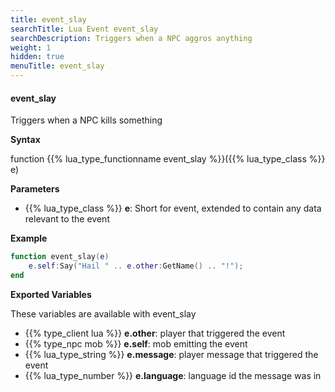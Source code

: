 ```yaml
---
title: event_slay
searchTitle: Lua Event event_slay
searchDescription: Triggers when a NPC aggros anything
weight: 1
hidden: true
menuTitle: event_slay
---
```


#### event_slay

Triggers when a NPC kills something

**Syntax**

function {{% lua_type_functionname event_slay %}}({{% lua_type_class %}} e)

**Parameters**

- {{% lua_type_class %}} **e**: Short for event, extended to contain any data relevant to the event

**Example**

```lua
function event_slay(e)
    e.self:Say("Hail " .. e.other:GetName() .. "!");
end
```

**Exported Variables**

These variables are available with event_slay
- {{% type_client lua %}} **e.other**: player that triggered the event
- {{% type_npc mob %}} **e.self**: mob emitting the event
- {{% lua_type_string %}} **e.message**: player message that triggered the event
- {{% lua_type_number %}} **e.language**: language id the message was in